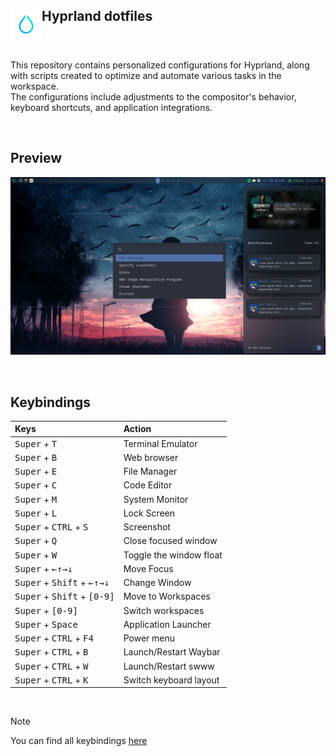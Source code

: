 <section style="display: flex; justify-content: flex-start; align-items: center;">
    <h1>
        <a href="https://www.dio.me/">
            <img src="./img/hyprland.png" align="left" width="50" >
        </a>
        <span>
            Hyprland dotfiles</h1>
        </span>
    </h1>
</section>

This repository contains personalized configurations for Hyprland, along with scripts created to optimize and automate various tasks in the workspace.  
The configurations include adjustments to the compositor's behavior, keyboard shortcuts, and application integrations.


<br>

## Preview

![Preview](img/preview.png)

<br>

## Keybindings
| Keys                                                                                              | Action                    |
| :---                                                                                              | :---                      |
| <kbd>Super</kbd>  +   <kbd>T</kbd>                                                                | Terminal Emulator         |
| <kbd>Super</kbd>  +   <kbd>B</kbd>                                                                | Web browser               |
| <kbd>Super</kbd>  +   <kbd>E</kbd>                                                                | File Manager              |
| <kbd>Super</kbd>  +   <kbd>C</kbd>                                                                | Code Editor               |
| <kbd>Super</kbd>  +   <kbd>M</kbd>                                                                | System Monitor            |
| <kbd>Super</kbd>  +   <kbd>L</kbd>                                                                | Lock Screen               |
| <kbd>Super</kbd>  +   <kbd>CTRL</kbd> +   <kbd>S</kbd>                                            | Screenshot                |
| <kbd>Super</kbd>  +   <kbd>Q</kbd>                                                                | Close focused window      |
| <kbd>Super</kbd>  +   <kbd>W</kbd>                                                                | Toggle the window float   |
| <kbd>Super</kbd>  +   <kbd>←</kbd><kbd>↑</kbd><kbd>→</kbd><kbd>↓</kbd>                            | Move Focus                |
| <kbd>Super</kbd>  +   <kbd>Shift</kbd>    +   <kbd>←</kbd><kbd>↑</kbd><kbd>→</kbd><kbd>↓</kbd>    | Change Window             |
| <kbd>Super</kbd>  +   <kbd>Shift</kbd>    +   <kbd>[0-9]</kbd>                                    | Move to Workspaces        |
| <kbd>Super</kbd>  +   <kbd>[0-9]</kbd>                                                            | Switch workspaces         |
| <kbd>Super</kbd>  +   <kbd>Space</kbd>                                                            | Application Launcher      |
| <kbd>Super</kbd>  +   <kbd>CTRL</kbd> +   <kbd>F4</kbd>                                           | Power menu                |
| <kbd>Super</kbd>  +   <kbd>CTRL</kbd> +   <kbd>B</kbd>                                            | Launch/Restart Waybar     |
| <kbd>Super</kbd>  +   <kbd>CTRL</kbd> +   <kbd>W</kbd>                                            | Launch/Restart swww       |
| <kbd>Super</kbd>  +   <kbd>CTRL</kbd> +   <kbd>K</kbd>                                            | Switch keyboard layout    |

<br>

> [!NOTE]
> You can find all keybindings [here](.config/hypr/src/keybindings.conf)